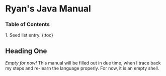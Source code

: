 # Ryan's Java Manual

<h3>Table of Contents</h3>
1. Seed list entry.
{:toc}


## Heading One

*Empty for now!* This manual will be filled out in due time, when I trace back my steps and re-learn the language properly. For now, it is an empty shell.
